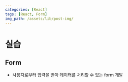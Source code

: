 ```yaml
---
categories: [React]
tags: [React, Form]
img_path: /assets/lib/post-img/
---
```


# 실습

## Form

- 사용자로부터 입력을 받아 데이터를 처리할 수 있는 form 개발
